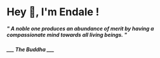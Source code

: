 <h1 title="head"> Hey 👋, I'm Endale !</h1>

**<h5><i>" A noble one produces an abundance of merit by having a compassionate mind towards all living beings. "</i></h5>**

*<b>___ The Buddha ___</b>*
